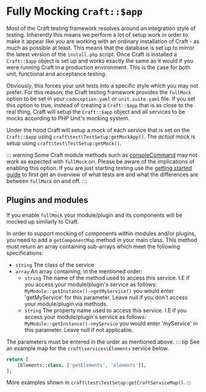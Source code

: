 # Fully Mocking `Craft::$app`

Most of the Craft testing framework resolves around an integration style of testing.
Inherently this means we perform a lot of setup work in order to make it appear
like you are working with an ordinary installation of Craft - as much as possible at least.
This means that the database is set up to mirror the latest version of the `install.php` script.
Once Craft is installed a `Craft::$app` object is set up and works exactly the same
as it would if you were running Craft in a production environment. This is the case for both
unit, functional and acceptance testing.

Obviously, this forces your unit tests into a specific style which you may not prefer.
For this reason, the Craft testing framework provides the `fullMock` option
to be set in your `codeception.yaml` or `unit.suite.yaml` file. If you set this option to true,
instead of creating a `Craft::$app` that is as close to the real thing, Craft will
setup the `Craft::$app` object and all services to be mocks according to
PHP Unit's mocking system.

Under the hood Craft will setup a mock of each service that is set on the `Craft::$app`
using `craft\test\TestSetup:getMockApp()`. The _actual_ mock is setup using
`craft\test\TestSetup:getMock()`.

::: warning
Some Craft module methods such as [consoleCommand](../testing-craft/console.md) may not work as expected with `fullMock` on.
Please be aware of the implications of enabling this option. If you are just starting testing
use the [getting started guide](../testing-craft/setup.md)
to first get an overview of what tests are and
what the differences are between `fullMock` on and off.
:::

## Plugins and modules
If you enable `fullMock` your module/plugin and its components will be mocked
up similarly to Craft.

In order to support mocking of components within modules and/or plugins, you need to add
a `getComponentMap` method in your main class. This method must return an array
containing sub-arrays which meet the following specifications:

- `string` The class of the service
- `array` An array containing, in the mentioned order:
  - `string` The name of the method used to access this service. I.E if you access
  your module/plugin's service as follows: `MyModule::getInstance()->getMyService()`
  you would enter 'getMyService' for this parameter. Leave null if you don't access
  your module/plugin via methods.
  - `string` The property name used to access this service. I.E
  if you access your module/plugin's service as follows:
   `MyModule::getInstance()->myService` you would enter 'myService' in this parameter.
   Leave null if not applicable.

The parameters must be entered in the order as mentioned above.
::: tip
See an example map for the `craft\services\Elements` service below.

```php
return [
    [Elements::class, ['getElements', 'elements']],
];
```
More examples shown in `craft\test\TestSetup:getCraftServiceMap()`.
:::
